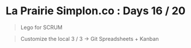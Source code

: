 # La Prairie Simplon.co : Days 16 / 20

> Lego for SCRUM

> Customize the local 3 / 3 -> Git Spreadsheets + Kanban
